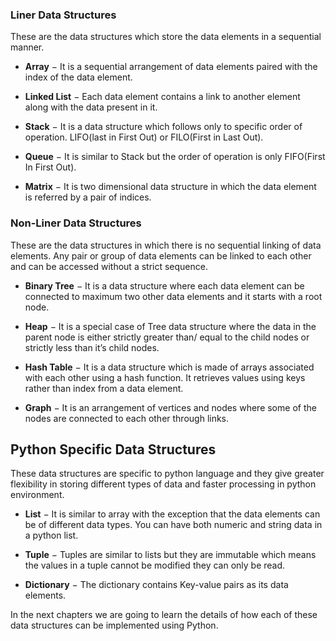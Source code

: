 
### Liner Data Structures

These are the data structures which store the data elements in a sequential manner.

-   **Array**  − It is a sequential arrangement of data elements paired with the index of the data element.
    
-   **Linked List**  − Each data element contains a link to another element along with the data present in it.
    
-   **Stack**  − It is a data structure which follows only to specific order of operation. LIFO(last in First Out) or FILO(First in Last Out).
    
-   **Queue**  − It is similar to Stack but the order of operation is only FIFO(First In First Out).
    
-   **Matrix**  − It is two dimensional data structure in which the data element is referred by a pair of indices.
    

### Non-Liner Data Structures

These are the data structures in which there is no sequential linking of data elements. Any pair or group of data elements can be linked to each other and can be accessed without a strict sequence.

-   **Binary Tree**  − It is a data structure where each data element can be connected to maximum two other data elements and it starts with a root node.
    
-   **Heap**  − It is a special case of Tree data structure where the data in the parent node is either strictly greater than/ equal to the child nodes or strictly less than it’s child nodes.
    
-   **Hash Table**  − It is a data structure which is made of arrays associated with each other using a hash function. It retrieves values using keys rather than index from a data element.
    
-   **Graph**  − It is an arrangement of vertices and nodes where some of the nodes are connected to each other through links.
    

## Python Specific Data Structures

These data structures are specific to python language and they give greater flexibility in storing different types of data and faster processing in python environment.

-   **List**  − It is similar to array with the exception that the data elements can be of different data types. You can have both numeric and string data in a python list.
    
-   **Tuple**  − Tuples are similar to lists but they are immutable which means the values in a tuple cannot be modified they can only be read.
    
-   **Dictionary**  − The dictionary contains Key-value pairs as its data elements.
    

In the next chapters we are going to learn the details of how each of these data structures can be implemented using Python.